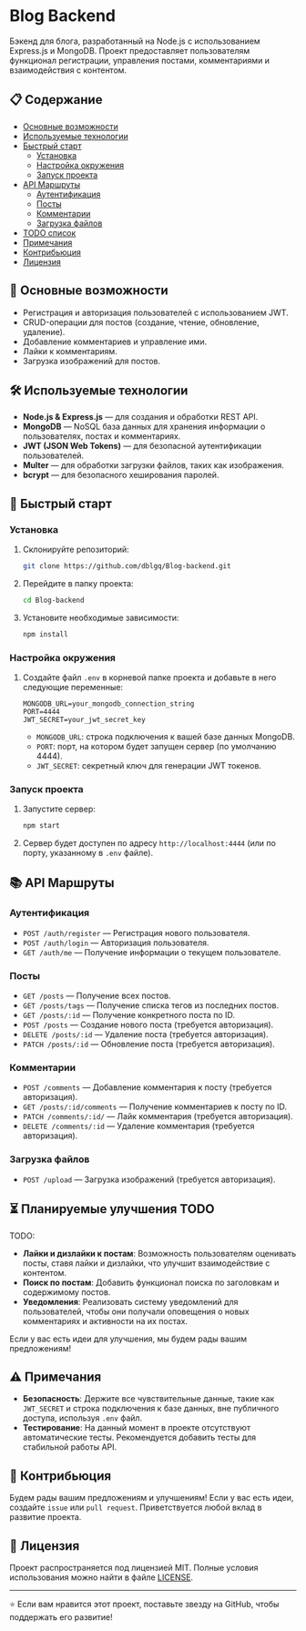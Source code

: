 # Blog Backend

Бэкенд для блога, разработанный на Node.js с использованием Express.js и MongoDB. Проект предоставляет пользователям функционал регистрации, управления постами, комментариями и взаимодействия с контентом.

## 📋 Содержание

- [Основные возможности](#-основные-возможности)
- [Используемые технологии](#️-используемые-технологии)
- [Быстрый старт](#-быстрый-старт)
  - [Установка](#-установка)
  - [Настройка окружения](#-настройка-окружения)
  - [Запуск проекта](#-запуск-проекта)
- [API Маршруты](#-api-маршруты)
  - [Аутентификация](#-аутентификация)
  - [Посты](#-посты)
  - [Комментарии](#-комментарии)
  - [Загрузка файлов](#-загрузка-файлов)
- [TODO список](#-планируемые-улучшения-TODO)
- [Примечания](#-примечания)
- [Контрибьюция](#-контрибьюция)
- [Лицензия](#-лицензия)

## 📌 Основные возможности

- Регистрация и авторизация пользователей с использованием JWT.
- CRUD-операции для постов (создание, чтение, обновление, удаление).
- Добавление комментариев и управление ими.
- Лайки к комментариям.
- Загрузка изображений для постов.

## 🛠️ Используемые технологии

- **Node.js & Express.js** — для создания и обработки REST API.
- **MongoDB** — NoSQL база данных для хранения информации о пользователях, постах и комментариях.
- **JWT (JSON Web Tokens)** — для безопасной аутентификации пользователей.
- **Multer** — для обработки загрузки файлов, таких как изображения.
- **bcrypt** — для безопасного хеширования паролей.

## 🚀 Быстрый старт

### Установка

1. Склонируйте репозиторий:

   ```bash
   git clone https://github.com/dblgq/Blog-backend.git
   ```

2. Перейдите в папку проекта:

   ```bash
   cd Blog-backend
   ```

3. Установите необходимые зависимости:

   ```bash
   npm install
   ```

### Настройка окружения

1. Создайте файл `.env` в корневой папке проекта и добавьте в него следующие переменные:

   ```env
   MONGODB_URL=your_mongodb_connection_string
   PORT=4444
   JWT_SECRET=your_jwt_secret_key
   ```

   - `MONGODB_URL`: строка подключения к вашей базе данных MongoDB.
   - `PORT`: порт, на котором будет запущен сервер (по умолчанию 4444).
   - `JWT_SECRET`: секретный ключ для генерации JWT токенов.

### Запуск проекта

1. Запустите сервер:

   ```bash
   npm start
   ```

2. Сервер будет доступен по адресу `http://localhost:4444` (или по порту, указанному в `.env` файле).

## 📚 API Маршруты

### Аутентификация

- `POST /auth/register` — Регистрация нового пользователя.
- `POST /auth/login` — Авторизация пользователя.
- `GET /auth/me` — Получение информации о текущем пользователе.

### Посты

- `GET /posts` — Получение всех постов.
- `GET /posts/tags` — Получение списка тегов из последних постов.
- `GET /posts/:id` — Получение конкретного поста по ID.
- `POST /posts` — Создание нового поста (требуется авторизация).
- `DELETE /posts/:id` — Удаление поста (требуется авторизация).
- `PATCH /posts/:id` — Обновление поста (требуется авторизация).

### Комментарии

- `POST /comments` — Добавление комментария к посту (требуется авторизация).
- `GET /posts/:id/comments` — Получение комментариев к посту по ID.
- `PATCH /comments/:id/` — Лайк комментария (требуется авторизация).
- `DELETE /comments/:id` — Удаление комментария (требуется авторизация).

### Загрузка файлов

- `POST /upload` — Загрузка изображений (требуется авторизация).

## ⏳ Планируемые улучшения TODO

TODO:

- **Лайки и дизлайки к постам**: Возможность пользователям оценивать посты, ставя лайки и дизлайки, что улучшит взаимодействие с контентом.
- **Поиск по постам**: Добавить функционал поиска по заголовкам и содержимому постов.
- **Уведомления**: Реализовать систему уведомлений для пользователей, чтобы они получали оповещения о новых комментариях и активности на их постах.

Если у вас есть идеи для улучшения, мы будем рады вашим предложениям!

## ⚠️ Примечания

- **Безопасность**: Держите все чувствительные данные, такие как `JWT_SECRET` и строка подключения к базе данных, вне публичного доступа, используя `.env` файл.
- **Тестирование**: На данный момент в проекте отсутствуют автоматические тесты. Рекомендуется добавить тесты для стабильной работы API.

## 🤝 Контрибьюция

Будем рады вашим предложениям и улучшениям! Если у вас есть идеи, создайте `issue` или `pull request`. Приветствуется любой вклад в развитие проекта.

## 📄 Лицензия

Проект распространяется под лицензией MIT. Полные условия использования можно найти в файле [LICENSE](./LICENSE).

---

⭐️ Если вам нравится этот проект, поставьте звезду на GitHub, чтобы поддержать его развитие!
